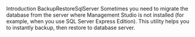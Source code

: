 
Introduction
BackupRestoreSqlServer
Sometimes you need to migrate the database from the server where Management Studio is not
installed (for example, when you use SQL Server Express Edition). This utility helps you to instantly
backup, then restore to database server.
